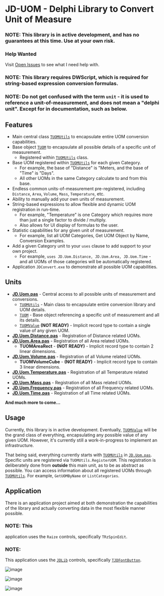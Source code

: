 # JD-UOM - Delphi Library to Convert Unit of Measure

### NOTE: This library is in active development, and has no guarantees at this time. Use at your own risk.

### Help Wanted
Visit [Open Issues](https://github.com/djjd47130/JD-UOM/issues?q=is%3Aopen+is%3Aissue+label%3A%22help+wanted%22) to see what I need help with.

### NOTE: This library requires DWScript, which is required for string-based expression conversion formulas.

### NOTE: Do not get confused with the term `unit` - it is used to reference a unit-of-measurement, and does not mean a "delphi unit". Except for in documentation, such as below.

## Features
- Main central class [`TUOMUtils`](/Docs/JD.Uom.md#tuomutils) to encapsulate entire UOM conversion capabilities.
- Base object [`TUOM`](/Docs/JD.Uom.md#tuom) to encapsulate all possible details of a specific unit of measurement.
  - Registered within [`TUOMUtils`](/Docs/JD.Uom.md#tuomutils) class.
- Base UOM registered within [`TUOMUtils`](/Docs/JD.Uom.md#tuomutils) for each given Category.
  - For example, the base of "Distance" is "Meters, and the base of "Time" is "Days".
  - All other UOMs in the same Category calculate to and from this base.
- Endless common units-of-measurement pre-registered, including `Distance`, `Area`, `Volume`, `Mass`, `Temperature`, etc.
- Ability to manually add your own units of measurement.
- String-based expressions to allow flexible and dynamic UOM registration in run-time.
  - For example, "Temperature" is one Category which requires more than just a single factor to divide / multiply.
  - Also allows for UI display of formulas to the user.
- Statistic capabilities for any given unit of measurement.
  - For example, list all UOM Categories, Get UOM Object by Name, Conversion Examples.
- Add a given Category unit to your `uses` clause to add support to your own project.
  - For example, `uses JD.Uom.Distance, JD.Uom.Area, JD.Uom.Time` - and all UOMs of those categories will be automatically registered.
- Application `JDConvert.exe` to demonstrate all possible UOM capabilities.

## Units

- [**JD.Uom.pas**](Docs/JD.Uom.md) - Central access to all possible units of measurement and conversions.
  - [`TUOMUtils`](/Docs/JD.Uom.md#tuomutils) - Main class to encapsulate entire conversion library and UOM details.
  - [`TUOM`](/Docs/JD.Uom.md#tuom) - Base object referencing a specific unit of measurement and all its details.
  - [`TUOMValue`](/Docs/JD.Uom.md#tuomvalue) **(NOT READY)** - Implicit record type to contain a single value of any given UOM.
- [**JD.Uom.Distance.pas**](/Docs/JD.Uom.Distance.md) - Registration of Distance related UOMs.
- [**JD.Uom.Area.pas**](/Docs/JD.Uom.Area.md) - Registration of all Area related UOMs.
  - **TUOMAreaRect** - **(NOT READY)** - Implicit record type to contain 2 linear dimensions.
- [**JD.Uom.Volume.pas**](/Docs/JD.Uom.Volume.md) - Registration of all Volume related UOMs.
  - **TUOMVolumeCube** - **(NOT READY)** - Implicit record type to contain 3 linear dimensions.
- [**JD.Uom.Temperature.pas**](/Docs/JD.Uom.Temperature.md) - Registration of all Temperature related UOMs.
- [**JD.Uom.Mass.pas**](/Docs/JD.Uom.Mass.md) - Registration of all Mass related UOMs.
- [**JD.Uom.Frequency.pas**](/Docs/JD.Uom.Frequency.md) - Registration of all Frequency related UOMs.
- [**JD.Uom.Time.pas**](/Docs/JD.Uom.Time.md) - Registration of all Time related UOMs.

**And much more to come...**

## Usage

Currently, this library is in active development. Eventually, [`TUOMValue`](/Docs/JD.Uom.md#tuomvalue) will be the grand class of everything, encapsulating any possible value of any given UOM. However, it's currently still a work-in-progress to implement an infrastructure.

That being said, everything currently starts with [`TUOMUtils`](/Docs/JD.Uom.md#tuomutils) in [`JD.Uom.pas`](/Docs/JD.Uom.md). Specific units are registered via `TUOMUtils.RegisterUOM`. This registration is deliberately done from **outside** this main unit, as to be as abstract as possible. You can access information about all registered UOMs through [`TUOMUtils`](/Docs/JD.Uom.md#tuomutils). For example, `GetUOMByName` or `ListCategories`. 

## Application

There is an application project aimed at both demonstration the capabilities of the library and actually converting
data in the most flexible manner possible.

### NOTE: This 
application uses the `Raize` controls, specifically `TRzSpinEdit`.

### NOTE: 
This application uses the [`JDLib`](https://github.com/djjd47130/JDLib) controls, specifically [`TJDFontButton`](https://github.com/djjd47130/JDLib/blob/master/Docs/TJDFontButton.md).

![image](https://github.com/djjd47130/JD-UOM/assets/8213266/6192e78c-b999-4130-b85c-0ae77cfe68a6)

![image](https://github.com/djjd47130/JD-UOM/assets/8213266/aabf6337-0af5-4580-8f7f-d30fe8c95e6e)

![image](https://github.com/djjd47130/JD-UOM/assets/8213266/77591b8c-fc8e-4fe6-bf91-80c1c2e9d234)



